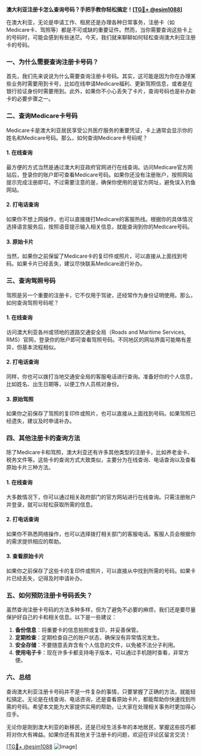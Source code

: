 **澳大利亚注册卡怎么查询号码？手把手教你轻松搞定！[[TG💪+ @esim1088](https://t.me/s/esim1088)]**

在澳大利亚，无论是申请工作、租房还是办理各种日常事务，注册卡（如Medicare卡、驾照等）都是不可或缺的重要证件。然而，当你需要查询这些卡上的号码时，可能会感到有些迷茫。今天，我们就来聊聊如何轻松查询澳大利亚注册卡的号码。

### 一、为什么需要查询注册卡号码？

首先，我们先来说说为什么需要查询注册卡号码。其实，这可能是因为你在办理某些业务时需要用到卡号，比如在线申请Medicare福利、更新驾照信息，或者是在银行验证身份时需要用到。此外，如果你不小心丢失了卡片，查询号码也是补办新卡的必要步骤之一。

### 二、查询Medicare卡号码

Medicare卡是澳大利亚居民享受公共医疗服务的重要凭证，卡上通常会显示你的姓名和Medicare号码。那么，如何查询Medicare卡号码呢？

#### 1. 在线查询

最方便的方式当然是通过澳大利亚政府官网进行在线查询。访问Medicare官方网站后，登录你的账户即可查看Medicare号码。如果你还没有注册账户，按照网站提示完成注册即可。不过需要注意的是，确保你使用的是官方网址，避免误入钓鱼网站。

#### 2. 打电话查询

如果你不想上网操作，也可以直接拨打Medicare的客服热线。根据你的具体情况选择语言服务后，按照语音提示输入相关信息，就能查询到你的Medicare号码。

#### 3. 原始卡片

当然，如果你之前保留了Medicare卡的复印件或照片，可以直接从上面找到号码。如果卡片已经丢失，建议尽快联系Medicare进行补办。

### 三、查询驾照号码

驾照是另一个重要的注册卡，它不仅用于驾驶，还经常作为身份证明使用。那么，如何查询驾照号码呢？

#### 1. 在线查询

访问澳大利亚各州或领地的道路交通安全局（Roads and Maritime Services, RMS）官网，登录你的账户即可查看驾照号码。不同地区的网站界面可能略有差异，但基本流程相似。

#### 2. 打电话查询

同样，你也可以拨打当地交通安全局的客服电话进行查询。准备好你的个人信息，比如姓名、出生日期等，以便工作人员核对身份。

#### 3. 原始驾照

如果你之前保存了驾照的复印件或照片，也可以直接从上面找到号码。如果驾照已经遗失，建议及时申请补办。

### 四、其他注册卡的查询方法

除了Medicare卡和驾照，澳大利亚还有许多其他类型的注册卡，比如养老金卡、税务文件等。这些卡的查询方式大致类似，主要分为在线查询、电话查询以及查看原始卡片三种方法。

#### 1. 在线查询

大多数情况下，你可以通过相关政府部门的官方网站进行在线查询。只需注册账户并登录，就可以轻松获取所需的信息。

#### 2. 打电话查询

如果你不熟悉网络操作，也可以选择拨打相关部门的客服电话。客服人员会根据你的需求提供相应的帮助。

#### 3. 查看原始卡片

如果你之前保存了这些卡的复印件或照片，可以直接从中找到所需的号码。如果卡片已经丢失，记得及时申请补办。

### 五、如何预防注册卡号码丢失？

虽然查询注册卡号码的方法多种多样，但为了避免不必要的麻烦，我们还是要尽量保护好自己的卡和相关信息。以下是一些建议：

1. **备份信息**：将重要卡的信息拍照或复印，并妥善保管。
2. **定期检查**：定期检查自己的账户状态，确保没有异常情况发生。
3. **安全存储**：不要随意丢弃含有个人信息的文件，以免被不法分子利用。
4. **使用电子卡**：现在许多卡都支持电子版本，可以通过手机随时查看，非常方便。

### 六、总结

查询澳大利亚注册卡号码并不是一件复杂的事情，只要掌握了正确的方法，就能轻松搞定。无论是在线查询、电话咨询，还是查看原始卡片，都能帮助你快速找到所需的号码。希望本文能为大家提供实用的帮助，让大家在处理相关事务时更加得心应手。

无论你是刚到澳大利亚的新移民，还是已经生活多年的本地居民，掌握这些技巧都将对你大有裨益。如果你还有其他关于注册卡的问题，欢迎在评论区留言交流！

[[TG💪+ @esim1088](https://t.me/s/esim1088) ![Image](https://i.postimg.cc/4NQfJmqS/Snipaste-2025-05-13-00-14-12.png)]